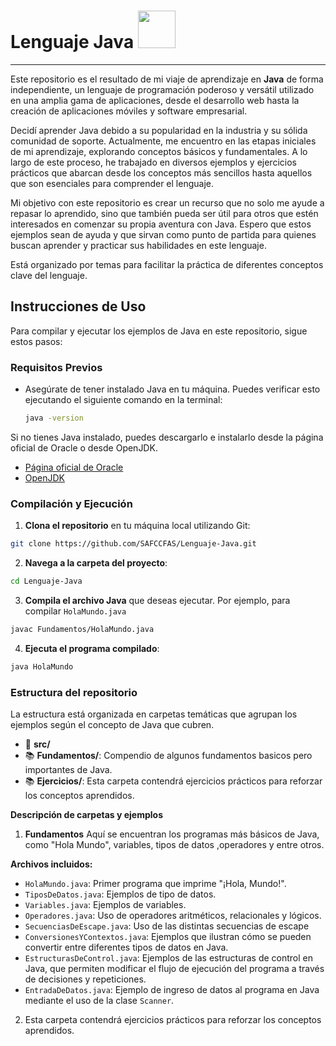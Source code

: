 # Lenguaje Java  <img src="java.ico" width="60"/>
___
Este repositorio es el resultado de mi viaje de aprendizaje en **Java** de forma independiente, un lenguaje de 
programación poderoso y versátil utilizado en una amplia gama de aplicaciones, desde el desarrollo web hasta la creación 
de aplicaciones móviles y software empresarial.

Decidí aprender Java debido a su popularidad en la industria y su sólida comunidad de soporte. Actualmente, me encuentro 
en las etapas iniciales de mi aprendizaje, explorando conceptos básicos y fundamentales. A lo largo de este proceso, he 
trabajado en diversos ejemplos y ejercicios prácticos que abarcan desde los conceptos más sencillos hasta aquellos que 
son esenciales para comprender el lenguaje.

Mi objetivo con este repositorio es crear un recurso que no solo me ayude a repasar lo aprendido, sino que también pueda 
ser útil para otros que estén interesados en comenzar su propia aventura con Java. Espero que estos ejemplos sean de 
ayuda y que sirvan como punto de partida para quienes buscan aprender y practicar sus habilidades en este lenguaje.
 
Está organizado por temas para facilitar la práctica de diferentes conceptos clave del lenguaje.

## Instrucciones de Uso

Para compilar y ejecutar los ejemplos de Java en este repositorio, sigue estos pasos:

### Requisitos Previos

- Asegúrate de tener instalado Java en tu máquina. Puedes verificar esto ejecutando el siguiente comando en la terminal:
  ```bash
  java -version
  ```
Si no tienes Java instalado, puedes descargarlo e instalarlo desde la página oficial de Oracle o desde OpenJDK.

- [Página oficial de Oracle](https://www.oracle.com/java/technologies/javase-downloads.html)
- [OpenJDK](https://openjdk.java.net/)

### Compilación y Ejecución

1. **Clona el repositorio** en tu máquina local utilizando Git:
```bash
git clone https://github.com/SAFCCFAS/Lenguaje-Java.git
```
2. **Navega a la carpeta del proyecto**:
```bash
cd Lenguaje-Java
```
3. **Compila el archivo Java** que deseas ejecutar. Por ejemplo, para compilar `HolaMundo.java`
```bash
javac Fundamentos/HolaMundo.java
```
4. **Ejecuta el programa compilado**:
```bash
java HolaMundo
```
### Estructura del repositorio

La estructura está organizada en carpetas temáticas que agrupan los ejemplos según el concepto de Java que cubren.
- 📂 **src/**
- 📚 **Fundamentos/**: Compendio de algunos fundamentos basicos pero importantes de Java.
- 📚 **Ejercicios/**: Esta carpeta contendrá ejercicios prácticos para reforzar los conceptos aprendidos.

**Descripción de carpetas y ejemplos**

1. **Fundamentos**
Aquí se encuentran los programas más básicos de Java, como "Hola Mundo", variables, tipos de datos ,operadores y entre 
otros.

**Archivos incluidos:**
- `HolaMundo.java`: Primer programa que imprime "¡Hola, Mundo!".
- `TiposDeDatos.java`: Ejemplos de tipo de datos.
- `Variables.java`: Ejemplos de variables.
- `Operadores.java`: Uso de operadores aritméticos, relacionales y lógicos.
- `SecuenciasDeEscape.java`: Uso de las distintas secuencias de escape
- `ConversionesYContextos.java`: Ejemplos que ilustran cómo se pueden convertir entre diferentes tipos de datos en Java.
- `EstructurasDeControl.java`: Ejemplos de las estructuras de control en Java, que permiten modificar el flujo de
  ejecución del programa a través de decisiones y repeticiones.
- `EntradaDeDatos.java`: Ejemplo de ingreso de datos al programa en Java mediante el uso de la clase `Scanner`.

2. Esta carpeta contendrá ejercicios prácticos para reforzar los conceptos aprendidos.